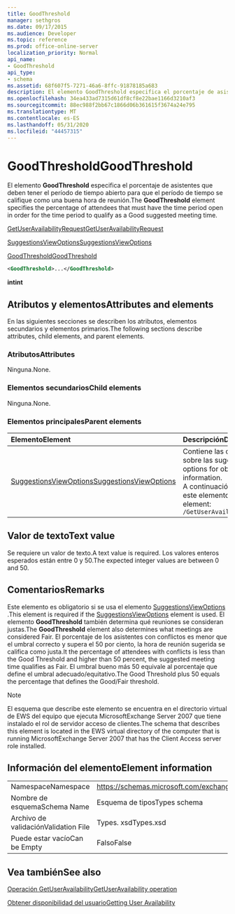 ```yaml
---
title: GoodThreshold
manager: sethgros
ms.date: 09/17/2015
ms.audience: Developer
ms.topic: reference
ms.prod: office-online-server
localization_priority: Normal
api_name:
- GoodThreshold
api_type:
- schema
ms.assetid: 68f607f5-7271-46a6-8ffc-91878185a683
description: El elemento GoodThreshold especifica el porcentaje de asistentes que deben tener el período de tiempo abierto para que el período de tiempo se califique como una buena hora de reunión.
ms.openlocfilehash: 34ea433ad7315d61df8cf8e22bae1166d3210af3
ms.sourcegitcommit: 88ec988f2bb67c1866d06b361615f3674a24e795
ms.translationtype: MT
ms.contentlocale: es-ES
ms.lasthandoff: 05/31/2020
ms.locfileid: "44457315"
---
```

# <a name="goodthreshold"></a><span data-ttu-id="ed04f-103">GoodThreshold</span><span class="sxs-lookup"><span data-stu-id="ed04f-103">GoodThreshold</span></span>

<span data-ttu-id="ed04f-104">El elemento **GoodThreshold** especifica el porcentaje de asistentes que deben tener el período de tiempo abierto para que el período de tiempo se califique como una buena hora de reunión.</span><span class="sxs-lookup"><span data-stu-id="ed04f-104">The **GoodThreshold** element specifies the percentage of attendees that must have the time period open in order for the time period to qualify as a Good suggested meeting time.</span></span> 
  
[<span data-ttu-id="ed04f-105">GetUserAvailabilityRequest</span><span class="sxs-lookup"><span data-stu-id="ed04f-105">GetUserAvailabilityRequest</span></span>](getuseravailabilityrequest.md)
  
[<span data-ttu-id="ed04f-106">SuggestionsViewOptions</span><span class="sxs-lookup"><span data-stu-id="ed04f-106">SuggestionsViewOptions</span></span>](suggestionsviewoptions.md)
  
[<span data-ttu-id="ed04f-107">GoodThreshold</span><span class="sxs-lookup"><span data-stu-id="ed04f-107">GoodThreshold</span></span>](goodthreshold.md)
  
```xml
<GoodThreshold>...</GoodThreshold>
```

 <span data-ttu-id="ed04f-108">**int**</span><span class="sxs-lookup"><span data-stu-id="ed04f-108">**int**</span></span>
## <a name="attributes-and-elements"></a><span data-ttu-id="ed04f-109">Atributos y elementos</span><span class="sxs-lookup"><span data-stu-id="ed04f-109">Attributes and elements</span></span>

<span data-ttu-id="ed04f-110">En las siguientes secciones se describen los atributos, elementos secundarios y elementos primarios.</span><span class="sxs-lookup"><span data-stu-id="ed04f-110">The following sections describe attributes, child elements, and parent elements.</span></span>
  
### <a name="attributes"></a><span data-ttu-id="ed04f-111">Atributos</span><span class="sxs-lookup"><span data-stu-id="ed04f-111">Attributes</span></span>

<span data-ttu-id="ed04f-112">Ninguna.</span><span class="sxs-lookup"><span data-stu-id="ed04f-112">None.</span></span>
  
### <a name="child-elements"></a><span data-ttu-id="ed04f-113">Elementos secundarios</span><span class="sxs-lookup"><span data-stu-id="ed04f-113">Child elements</span></span>

<span data-ttu-id="ed04f-114">Ninguna.</span><span class="sxs-lookup"><span data-stu-id="ed04f-114">None.</span></span>
  
### <a name="parent-elements"></a><span data-ttu-id="ed04f-115">Elementos principales</span><span class="sxs-lookup"><span data-stu-id="ed04f-115">Parent elements</span></span>

|<span data-ttu-id="ed04f-116">**Elemento**</span><span class="sxs-lookup"><span data-stu-id="ed04f-116">**Element**</span></span>|<span data-ttu-id="ed04f-117">**Descripción**</span><span class="sxs-lookup"><span data-stu-id="ed04f-117">**Description**</span></span>|
|:-----|:-----|
|[<span data-ttu-id="ed04f-118">SuggestionsViewOptions</span><span class="sxs-lookup"><span data-stu-id="ed04f-118">SuggestionsViewOptions</span></span>](suggestionsviewoptions.md) <br/> |<span data-ttu-id="ed04f-119">Contiene las opciones para obtener información sobre las sugerencias de la reunión.</span><span class="sxs-lookup"><span data-stu-id="ed04f-119">Contains the options for obtaining meeting suggestion information.</span></span>  <br/> <span data-ttu-id="ed04f-120">A continuación se encuentra la expresión XPath de este elemento:</span><span class="sxs-lookup"><span data-stu-id="ed04f-120">The following is the XPath to this element:</span></span>  <br/>  `/GetUserAvailabilityRequest/SuggestionViewOptions` <br/> |
   
## <a name="text-value"></a><span data-ttu-id="ed04f-121">Valor de texto</span><span class="sxs-lookup"><span data-stu-id="ed04f-121">Text value</span></span>

<span data-ttu-id="ed04f-122">Se requiere un valor de texto.</span><span class="sxs-lookup"><span data-stu-id="ed04f-122">A text value is required.</span></span> <span data-ttu-id="ed04f-123">Los valores enteros esperados están entre 0 y 50.</span><span class="sxs-lookup"><span data-stu-id="ed04f-123">The expected integer values are between 0 and 50.</span></span>
  
## <a name="remarks"></a><span data-ttu-id="ed04f-124">Comentarios</span><span class="sxs-lookup"><span data-stu-id="ed04f-124">Remarks</span></span>

<span data-ttu-id="ed04f-125">Este elemento es obligatorio si se usa el elemento [SuggestionsViewOptions](suggestionsviewoptions.md) .</span><span class="sxs-lookup"><span data-stu-id="ed04f-125">This element is required if the [SuggestionsViewOptions](suggestionsviewoptions.md) element is used.</span></span> <span data-ttu-id="ed04f-126">El elemento **GoodThreshold** también determina qué reuniones se consideran justas.</span><span class="sxs-lookup"><span data-stu-id="ed04f-126">The **GoodThreshold** element also determines what meetings are considered Fair.</span></span> <span data-ttu-id="ed04f-127">El porcentaje de los asistentes con conflictos es menor que el umbral correcto y supera el 50 por ciento, la hora de reunión sugerida se califica como justa.</span><span class="sxs-lookup"><span data-stu-id="ed04f-127">It the percentage of attendees with conflicts is less than the Good Threshold and higher than 50 percent, the suggested meeting time qualifies as Fair.</span></span> <span data-ttu-id="ed04f-128">El umbral bueno más 50 equivale al porcentaje que define el umbral adecuado/equitativo.</span><span class="sxs-lookup"><span data-stu-id="ed04f-128">The Good Threshold plus 50 equals the percentage that defines the Good/Fair threshold.</span></span> 
  
> [!NOTE]
> <span data-ttu-id="ed04f-129">El esquema que describe este elemento se encuentra en el directorio virtual de EWS del equipo que ejecuta MicrosoftExchange Server 2007 que tiene instalado el rol de servidor acceso de clientes.</span><span class="sxs-lookup"><span data-stu-id="ed04f-129">The schema that describes this element is located in the EWS virtual directory of the computer that is running MicrosoftExchange Server 2007 that has the Client Access server role installed.</span></span> 
  
## <a name="element-information"></a><span data-ttu-id="ed04f-130">Información del elemento</span><span class="sxs-lookup"><span data-stu-id="ed04f-130">Element information</span></span>

|||
|:-----|:-----|
|<span data-ttu-id="ed04f-131">Namespace</span><span class="sxs-lookup"><span data-stu-id="ed04f-131">Namespace</span></span>  <br/> |https://schemas.microsoft.com/exchange/services/2006/types  <br/> |
|<span data-ttu-id="ed04f-132">Nombre de esquema</span><span class="sxs-lookup"><span data-stu-id="ed04f-132">Schema Name</span></span>  <br/> |<span data-ttu-id="ed04f-133">Esquema de tipos</span><span class="sxs-lookup"><span data-stu-id="ed04f-133">Types schema</span></span>  <br/> |
|<span data-ttu-id="ed04f-134">Archivo de validación</span><span class="sxs-lookup"><span data-stu-id="ed04f-134">Validation File</span></span>  <br/> |<span data-ttu-id="ed04f-135">Types. xsd</span><span class="sxs-lookup"><span data-stu-id="ed04f-135">Types.xsd</span></span>  <br/> |
|<span data-ttu-id="ed04f-136">Puede estar vacío</span><span class="sxs-lookup"><span data-stu-id="ed04f-136">Can be Empty</span></span>  <br/> |<span data-ttu-id="ed04f-137">Falso</span><span class="sxs-lookup"><span data-stu-id="ed04f-137">False</span></span>  <br/> |
   
## <a name="see-also"></a><span data-ttu-id="ed04f-138">Vea también</span><span class="sxs-lookup"><span data-stu-id="ed04f-138">See also</span></span>



[<span data-ttu-id="ed04f-139">Operación GetUserAvailability</span><span class="sxs-lookup"><span data-stu-id="ed04f-139">GetUserAvailability operation</span></span>](getuseravailability-operation.md)


[<span data-ttu-id="ed04f-140">Obtener disponibilidad del usuario</span><span class="sxs-lookup"><span data-stu-id="ed04f-140">Getting User Availability</span></span>](https://msdn.microsoft.com/library/d4133fcb-9b0f-4e6b-aadf-a389da83516a%28Office.15%29.aspx)

